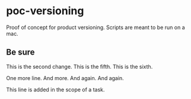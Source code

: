 # poc-versioning
Proof of concept for product versioning.
Scripts are meant to be run on a mac.

## Be sure
This is the second change.
This is the fifth.
This is the sixth.

One more line.
And more.
And again.
And again.

This line is added in the scope of a task.
